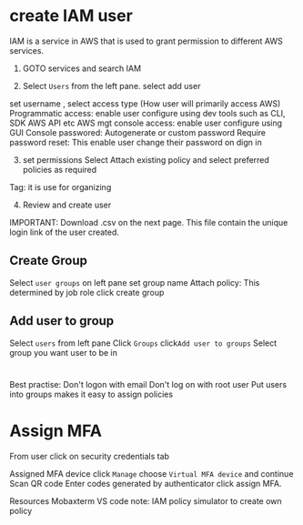 # create IAM user

IAM is a service in AWS that is used to grant permission to different AWS services.

1. GOTO services and search IAM

2. Select `Users` from the left pane. select add user

set username , select access type (How user will primarily access AWS)
Programmatic access: enable user configure using dev tools such as CLI, SDK AWS API etc
AWS mgt console access: enable user configure using GUI
Console passwored: Autogenerate or custom password
Require password reset: This enable user change their password on dign in

3. set permissions
Select Attach existing policy and select preferred policies as required

Tag: it is use for organizing 

4. Review and create user

IMPORTANT: Download .csv on the next page. This file contain the unique login link of the user created.

## Create Group

Select `user groups` on left pane
set group name
Attach policy: This determined by job role
click create group

## Add user to group
Select `users` from left pane
Click `Groups`
click`Add user to groups`
Select group you want user to be in 

#

Best practise:
Don't logon with email
Don't log on with root user
Put users into groups makes it easy to assign policies

# Assign MFA
From user click on security credentials tab

Assigned MFA device click `Manage`
choose `Virtual MFA device` and continue
Scan QR code
Enter codes generated by authenticator
click assign MFA.

Resources
Mobaxterm
VS code
note: IAM policy simulator to create own policy